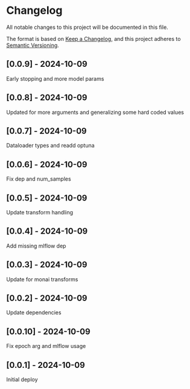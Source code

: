 # Changelog
All notable changes to this project will be documented in this file.

The format is based on [Keep a Changelog](https://keepachangelog.com/en/1.0.0/),
and this project adheres to [Semantic Versioning](https://semver.org/spec/v2.0.0.html).

## [0.0.9] - 2024-10-09
Early stopping and more model params

## [0.0.8] - 2024-10-09
Updated for more arguments and generalizing some hard coded values

## [0.0.7] - 2024-10-09
Dataloader types and readd optuna

## [0.0.6] - 2024-10-09
Fix dep and num_samples

## [0.0.5] - 2024-10-09
Update transform handling

## [0.0.4] - 2024-10-09
Add missing mlflow dep

## [0.0.3] - 2024-10-09
Update for monai transforms

## [0.0.2] - 2024-10-09
Update dependencies

## [0.0.10] - 2024-10-09
Fix epoch arg and mlflow usage

## [0.0.1] - 2024-10-09
Initial deploy

